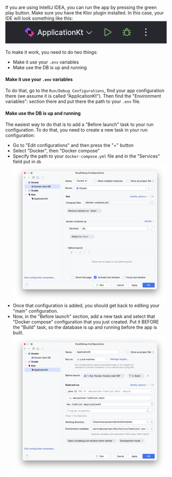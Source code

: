 If you are using IntelliJ IDEA, you can run the app by pressing the green play button.
Make sure you have the Ktor plugin installed. In this case, your IDE will look something like this:
![runner](./img/runner.png "Runner")

To make it work, you need to do two things:
- Make it use your `.env` variables
- Make use the DB is up and running

#### Make it use your `.env` variables
To do that, go to the `Run/Debug Configurations`, find your app configuration there (we assume it is called "ApplicationKt").
Then find the "Environment variables": section there and put there the path to your `.env` file.

#### Make use the DB is up and running
The easiest way to do that is to add a "Before launch" task to your run configuration.
To do that, you need to create a new task in your run configuration:
- Go to "Edit configurations" and then press the "+" button
- Select "Docker", then "Docker compose"
- Specify the path to your `docker-compose.yml` file and in the "Services" field put in `db`
  ![config_docker](./img/config_docker.png "config_docker")
- Once that configuration is added, you should get back to editing your "main" configuration.
- Now, in the "Before launch" section, add a new task and select that "Docker compose" configuration that you just created. Put it BEFORE the "Build" task, so the database is up and running before the app is built.
  ![config_app](./img/config_app.png "config_app")
